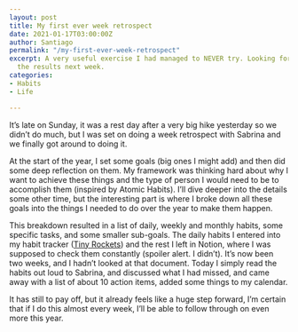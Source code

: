 ```yaml
---
layout: post
title: My first ever week retrospect
date: 2021-01-17T03:00:00Z
author: Santiago
permalink: "/my-first-ever-week-retrospect"
excerpt: A very useful exercise I had managed to NEVER try. Looking forward on sharing
  the results next week.
categories:
- Habits
- Life

---
```

It’s late on Sunday, it was a rest day after a very big hike yesterday so we didn’t do much, but I was set on doing a week retrospect with Sabrina and we finally got around to doing it.

At the start of the year, I set some goals (big ones I might add) and then did some deep reflection on them. My framework was thinking hard about why I want to achieve these things and the type of person I would need to be to accomplish them (inspired by Atomic Habits). I’ll dive deeper into the details some other time, but the interesting part is where I broke down all these goals into the things I needed to do over the year to make them happen.

This breakdown resulted in a list of daily, weekly and monthly habits, some specific tasks, and some smaller sub-goals. The daily habits I entered into my habit tracker ([Tiny Rockets](https://tinyrockets.app)) and the rest I left in Notion, where I was supposed to check them constantly (spoiler alert. I didn’t). It’s now been two weeks, and I hadn’t looked at that document. Today I simply read the habits out loud to Sabrina, and discussed what I had missed, and came away with a list of about 10 action items, added some things to my calendar.

It has still to pay off, but it already feels like a huge step forward, I’m certain that if I do this almost every week, I’ll be able to follow through on even more this year.